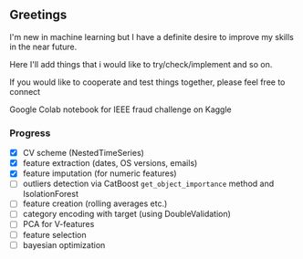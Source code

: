 ## Greetings
I'm new in machine learning but I have a definite desire to improve my skills in the near future.

Here I'll add things that i would like to try/check/implement and so on.

If you would like to cooperate and test things together, please feel free to connect

Google Colab notebook for IEEE fraud challenge on Kaggle

### Progress
- [x] CV scheme (NestedTimeSeries)
- [x] feature extraction (dates, OS versions, emails)
- [x] feature imputation (for numeric features)
- [ ] outliers detection via CatBoost `get_object_importance` method and IsolationForest
- [ ] feature creation (rolling averages etc.)
- [ ] category encoding with target (using DoubleValidation) 
- [ ] PCA for V-features
- [ ] feature selection
- [ ] bayesian optimization
